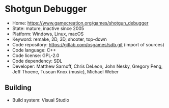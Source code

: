 # Shotgun Debugger

- Home: https://www.gamecreation.org/games/shotgun_debugger
- State: mature, inactive since 2005
- Platform: Windows, Linux, macOS
- Keyword: remake, 2D, 3D, shooter, top-down
- Code repository: https://gitlab.com/osgames/sdb.git (import of sources)
- Code language: C++
- Code license: GPL-2.0
- Code dependency: SDL
- Developer: Matthew Sarnoff, Chris DeLeon, John Nesky, Gregory Peng, Jeff Thoene, Tuscan Knox (music), Michael Weber

## Building

- Build system: Visual Studio
